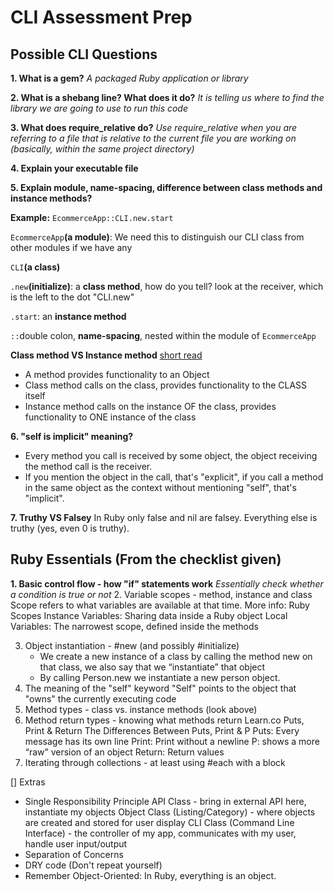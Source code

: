 # CLI Assessment Prep

## Possible CLI Questions
**1. What is a gem?** _A packaged Ruby application or library_

**2. What is a shebang line? What does it do?** _It is telling us where to find the library we are going to use to run this code_
  
**3. What does require_relative do?** _Use require_relative when you are referring to a file that is relative to the current file you are working on (basically, within the same project directory)_
  
**4. Explain your executable file**

**5. Explain module, name-spacing, difference between class methods and instance methods?** 

**Example:** `EcommerceApp::CLI.new.start`

`EcommerceApp`**(a module)**: We need this to distinguish our CLI class from other modules if we have any

`CLI`**(a class)**

`.new`**(initialize)**: a **class method**, how do you tell? look at the receiver, which is the left to the dot "CLI.new"

`.start`: an **instance method**

`::`double colon, **name-spacing**, nested within the module of `EcommerceApp`

**Class method VS Instance method** [short read](https://dev.to/adamlombard/ruby-class-methods-vs-instance-methods-4aje)
- A method provides functionality to an Object
- Class method calls on the class, provides functionality to the CLASS itself
- Instance method calls on the instance OF the class, provides functionality to ONE instance of the class

**6. "self is implicit" meaning?**
- Every method you call is received by some object, the object receiving the method call is the receiver. 
- If you mention the object in the call, that's "explicit", if you call a method in the same object as the context without mentioning "self", that's "implicit".

**7. Truthy VS Falsey**
In Ruby only false and nil are falsey. Everything else is truthy (yes, even 0 is truthy).

## Ruby Essentials (From the checklist given)
**1. Basic control flow - how "if" statements work**
_Essentially check whether a condition is true or not_
2. Variable scopes - method, instance and class
	Scope refers to what variables are available at that time. 
	More info: Ruby Scopes
Instance Variables: Sharing data inside a Ruby object
Local Variables: The narrowest scope, defined inside the methods

3. Object instantiation - #new (and possibly #initialize)
	- We create a new instance of a class by calling the method new on that class, we also say that we “instantiate” that object
	- By calling Person.new we instantiate a new person object.
4. The meaning of the "self" keyword
	"Self" points to the object that "owns" the currently executing code
5. Method types - class vs. instance methods
	(look above)
6. Method return types - knowing what methods return
	Learn.co Puts, Print & Return
	The Differences Between Puts, Print & P
	Puts: Every message has its own line
	Print: Print without a newline
	P: shows a more “raw” version of an object
	Return: Return values
7. Iterating through collections - at least using #each with a block

 [] Extras
- Single Responsibility Principle
		API Class - bring in external API here, instantiate my objects
		Object Class (Listing/Category) - where objects are created and stored for user display
		CLI Class (Command Line Interface) - the controller of my app, communicates with my user, handle user input/output
- Separation of Concerns
- DRY code (Don't repeat yourself)
- Remember Object-Oriented: In Ruby, everything is an object.
